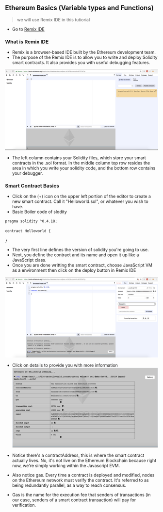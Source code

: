 ## Ethereum Basics (Variable types and Functions)
> we will use Remix IDE in this tutiorial

* Go to [Remix IDE](https://remix.ethereum.org/)
 
### What is Remix IDE
* Remix is a browser-based IDE built by the Ethereum development team.
* The purpose of the Remix IDE is to allow you to write and deploy Solidity smart contracts. It also provides you with useful debugging features.

![remix](1.png)

* The left column contains your Solidity files, which store your smart contracts in the .sol format. In the middle column top row resides the area in which you write your solidity code, and the bottom row contains your debugger.

### Smart Contract Basics
* Click on the (+) icon on the upper left portion of the editor to create a new smart contract. Call it "Helloworld.sol", or whatever you wish to have.
* Basic Boiler code of slodity
```solidity
pragma solidity ^0.4.18;

contract Helloworld {
    
}
```
* The very first line defines the version of solidity you're going to use.
* Next, you define the contract and its name and open it up like a JavaScript class.
* Once you are done writting the smart contract, choose JavaScript VM as a environment then click on the deploy button in Remix IDE

![2](2.png)

* Click on details to provide you with more information
![3](3.png)

* Notice there's a contractAddress, this is where the smart contract actually lives. No, it's not live on the Ethereum Blockchain because right now, we're simply working within the Javascript EVM.

* Also notice gas. Every time a contract is deployed and modified, nodes on the Ethereum network must verify the contract. It's referred to as being redundantly parallel, as a way to reach consensus. 

* Gas is the name for the execution fee that senders of transactions (in our case, senders of a smart contract transaction) will pay for verification.